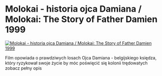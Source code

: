 Molokai - historia ojca Damiana / Molokai: The Story of Father Damien 1999 
=============
[![Molokai - historia ojca Damiana / Molokai: The Story of Father Damien 1999 ](http://vidos.pl/images/player.gif)](http://vidos.pl/molokai-historia-ojca-damiana-molokai-the-story-of-father-damien-1999)

 Film opowiada o prawdziwych losach Ojca Damiana - belgijskiego księdza, który ryzykował swoje życie by móc poświęcić się kolonii trędowatych zobacz pełny opis
